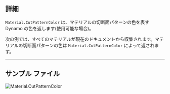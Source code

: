## 詳細

`Material.CutPatternColor` は、マテリアルの切断面パターンの色を表す Dynamo の色を返します(使用可能な場合)。

次の例では、すべてのマテリアルが現在のドキュメントから収集されます。マテリアルの切断面パターンの色は `Material.CutPatternColor` によって返されます。

___
## サンプル ファイル

![Material.CutPatternColor](./Revit.Elements.Material.CutPatternColor_img.jpg)
